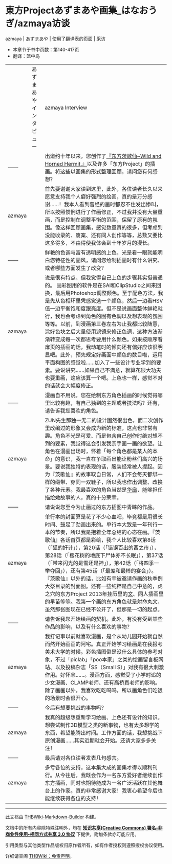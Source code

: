 # 東方Projectあずまあや画集_はなおうぎ/azmaya访谈

<!-- source html: G:\repos\THBWiki-Markdown-Builder\THBWikiMarkdown\Temp\main\4\4e\ns0%3A%E6%9D%B1%E6%96%B9Project%E3%81%82%E3%81%9A%E3%81%BE%E3%81%82%E3%82%84%E7%94%BB%E9%9B%86_%E3%81%AF%E3%81%AA%E3%81%8A%E3%81%86%E3%81%8E%2Fazmaya%E8%AE%BF%E8%B0%88.html -->

azmaya | あずまあや | 使用了翻译表的页面 | 采访

- 本章节于书中页数：第140-417页
- 翻译：笼中鸟

  
  

  


<table><tbody><tr class="tt-header" id="=-1" data-pos="&#91;&quot;=&quot;,1&#93;"><td id="" class="tt-h" lang="zh"><div class="poem"></div></td><td class="tt-ja" lang="ja"><div class="poem">あずまあやインタビュー</div></td><td class="tt-zh" lang="zh"><div class="poem">azmaya Interview</div></td></tr><tr class="tt-content" id="=-2" data-pos="&#91;&quot;=&quot;,2&#93;"><td id="——" class="tt-char" lang="zh"><div class="poem">——</div></td><td class="tt-ja" lang="ja"><div class="poem"></div></td><td class="tt-zh" lang="zh"><div class="poem">出道约十年以来，您创作了<a href="./东方茨歌仙.md" title="东方茨歌仙">『东方茨歌仙~Wild and Horned Hermit.』</a>以及许多「东方Project」的插画。将这些以画集的形式整理回顾，请问您有何感想？</div></td></tr><tr class="tt-content" id="=-3" data-pos="&#91;&quot;=&quot;,3&#93;"><td id="azmaya" class="tt-char" lang="zh"><div class="poem">azmaya</div></td><td class="tt-ja" lang="ja"><div class="poem"></div></td><td class="tt-zh" lang="zh"><div class="poem">首先要谢谢大家读到这里，此外，各位读者长久以来愿意支持我个人癖好强烈的绘画，真的是万分感谢……！我本人看到曾经的画时都忍不住发出惨叫，所以按照惯例进行了作画修正，不过我并没有大量重画，而是控制在调整平衡的范围，保留了原有的氛围。像这样回顾画集，感觉数量真的很多，但考虑到没能收录的、废案、还有同人创作等等，总数又要比这多得多，不由得使我体会到十年岁月的漫长。</div></td></tr><tr class="tt-content" id="=-4" data-pos="&#91;&quot;=&quot;,4&#93;"><td id="——" class="tt-char" lang="zh"><div class="poem">——</div></td><td class="tt-ja" lang="ja"><div class="poem"></div></td><td class="tt-zh" lang="zh"><div class="poem">鲜艳的色调与富有透明感的上色，光是看一眼就能明白您特征性的画风，请问您绘制插画时有什么讲究、或者哪些方面发生了改变？</div></td></tr><tr class="tt-content" id="=-5" data-pos="&#91;&quot;=&quot;,5&#93;"><td id="azmaya" class="tt-char" lang="zh"><div class="poem">azmaya</div></td><td class="tt-ja" lang="ja"><div class="poem"></div></td><td class="tt-zh" lang="zh"><div class="poem">说是很有特点，但我觉得自己上色的步骤其实挺普通的。 画彩图用的软件是在SAI和ClipStudio之间来回换，最后用Photoshop调整颜色。至于配色方法，我是先从色相环里凭感觉选一个颜色，然后一边看HSV值一边平衡饱和度跟亮度。但不是说画面整体鲜艳就行，我也会考虑到角色的固有色调以及想表现的氛围等等。以前，到漫画第三卷左右为止我都比较随意，涂好色块之后大量使用滤镜来修正色调，这种方法渐渐转变成每一次都思考要用什么颜色。如果按顺序看扉页的插画的话，我动笔时的倾向还有偏好应该很明显吧。此外，预先规定好画面中颜色的数目啦，运用平面构图的感觉啦……加入了一些设计专业学到的要素。要说讲究……如果自己不满意，就算花很大功夫也要重画，这应该算一个吧。上色也一样，感觉不对的话就会大幅度修正。</div></td></tr><tr class="tt-content" id="=-6" data-pos="&#91;&quot;=&quot;,6&#93;"><td id="——" class="tt-char" lang="zh"><div class="poem">——</div></td><td class="tt-ja" lang="ja"><div class="poem"></div></td><td class="tt-zh" lang="zh"><div class="poem">漫画自不用说，您在绘制东方角色插画的时候觉得哪里比较有趣，有自己独到的主题或者技法吗？还有，请告诉我您喜欢的角色。</div></td></tr><tr class="tt-content" id="=-7" data-pos="&#91;&quot;=&quot;,7&#93;"><td id="azmaya" class="tt-char" lang="zh"><div class="poem">azmaya</div></td><td class="tt-ja" lang="ja"><div class="poem"></div></td><td class="tt-zh" lang="zh"><div class="poem">ZUN先生那独一无二的设计固然很出色，而二次创作里改编过的形象又会成为新的标准，这点也非常有趣。角色不光是可爱、而是包含自己创作时绝对想不到的要素，我觉得这会引发我亲手画一画的欲望。让角色在漫画出场时，怀着「每个角色都是某人的本命」的意识，我一直在争取画出能让粉丝们高兴的场景。要说我独特的表现的话，服装经常被人提起。因为『茨歌仙』的故事取自日常，人们不会每天都绑一样的缎带、穿同一双鞋子，所以我也作出调整、改换了各种元素。我最喜欢的角色当然是<a href="./茨木华扇.md" title="茨木华扇" unred="">华扇</a>，能够担任描绘她故事的人，真的十分荣幸。</div></td></tr><tr class="tt-content" id="=-8" data-pos="&#91;&quot;=&quot;,8&#93;"><td id="——" class="tt-char" lang="zh"><div class="poem">——</div></td><td class="tt-ja" lang="ja"><div class="poem"></div></td><td class="tt-zh" lang="zh"><div class="poem">请说说您至今为止画过的东方插图中青睐的作品。</div></td></tr><tr class="tt-content" id="=-9" data-pos="&#91;&quot;=&quot;,9&#93;"><td id="azmaya" class="tt-char" lang="zh"><div class="poem">azmaya</div></td><td class="tt-ja" lang="ja"><div class="poem"></div></td><td class="tt-zh" lang="zh"><div class="poem">单行本的封面算是花了不少心血吧，毕竟都是用很长时间、鼓足了劲画出来的。单行本大致是一年刊行一本的节奏，所以我是抱着全年总结的心态在画。『茨歌仙』各话首页都是彩绘，我个人比较喜欢第8话（「狐的奸计」），第20话（「错误百出的酉之市」），第28话（「樱花树的地底下尸体亦不长眠」），第37话（「带来闪光的是雪还是神」），第42话（「将四季一举夺回」），还有第45话（「最差和最棒的宴会」）。『茨歌仙』以外的话，比如有幸被邀请作画的秋季例大祭目录的封面图。还有一些纯粹是自己中意的，虎之穴的东方Project 2013年挂历里的<a href="./射命丸文.md" title="射命丸文" unred="">文</a>、同人插画里的<a href="./东风谷早苗.md" title="东风谷早苗" unred="">早苗</a>等等。我第一个画的东方角色就是射命丸文，虽然那张图现在已经不公开了，但那是一切的起点。</div></td></tr><tr class="tt-content" id="=-10" data-pos="&#91;&quot;=&quot;,10&#93;"><td id="——" class="tt-char" lang="zh"><div class="poem">——</div></td><td class="tt-ja" lang="ja"><div class="poem"></div></td><td class="tt-zh" lang="zh"><div class="poem">请告诉我您开始绘画的契机。此外，有没有受到某些作品的影响，以及有什么喜欢的事物？</div></td></tr><tr class="tt-content" id="=-11" data-pos="&#91;&quot;=&quot;,11&#93;"><td id="azmaya" class="tt-char" lang="zh"><div class="poem">azmaya</div></td><td class="tt-ja" lang="ja"><div class="poem"></div></td><td class="tt-zh" lang="zh"><div class="poem">我打记事以前就喜欢漫画，是个从幼儿园开始就自然而然开始画画的阿宅。真正开始学习绘画是在我报考美术大学的时候。彩色插图倒是没什么具体的参考对象，不过「piclab」「poo本家」之类的绘画留言板网站、以及投稿杂志「SS（Small S）」对我有很大刺激作用。好怀念……。漫画方面，感觉受了小学时追的少女漫画、CLAMP老师、还有高桥真老师的影响。除了画画以外，我喜欢吃吃喝喝，所以画角色们吃饭的场景时会很开心。</div></td></tr><tr class="tt-content" id="=-12" data-pos="&#91;&quot;=&quot;,12&#93;"><td id="——" class="tt-char" lang="zh"><div class="poem">——</div></td><td class="tt-ja" lang="ja"><div class="poem"></div></td><td class="tt-zh" lang="zh"><div class="poem">今后有想要挑战的事物吗？</div></td></tr><tr class="tt-content" id="=-13" data-pos="&#91;&quot;=&quot;,13&#93;"><td id="azmaya" class="tt-char" lang="zh"><div class="poem">azmaya</div></td><td class="tt-ja" lang="ja"><div class="poem"></div></td><td class="tt-zh" lang="zh"><div class="poem">我真的超级想重新学习绘画、上色还有设计的知识。想尝试制作3D模型之类的新事物，也有太多想学的东西，希望能腾出时间。工作方面的话，我想挑战下原创漫画……其实近期就会开始。还请大家多多关注！</div></td></tr><tr class="tt-content" id="=-14" data-pos="&#91;&quot;=&quot;,14&#93;"><td id="——" class="tt-char" lang="zh"><div class="poem">——</div></td><td class="tt-ja" lang="ja"><div class="poem"></div></td><td class="tt-zh" lang="zh"><div class="poem">最后请对各位读者发表几句感言。</div></td></tr><tr class="tt-content" id="=-15" data-pos="&#91;&quot;=&quot;,15&#93;"><td id="azmaya" class="tt-char" lang="zh"><div class="poem">azmaya</div></td><td class="tt-ja" lang="ja"><div class="poem"></div></td><td class="tt-zh" lang="zh"><div class="poem">多亏各位的支持，这本集大成的画集才得以顺利刊行。从今往后，我既会作为一名东方爱好者继续创作东方插画，同时也期待能成为一名广泛活跃在其他舞台上的作家。真的非常感谢大家！我衷心希望今后也能继续获得各位的支持！</div></td></tr></tbody></table>


  
  

  





---

此文档由 [THBWiki-Markdown-Builder](https://github.com/Delsin-Yu/THBWiki-Markdown-Builder) 构建。

文档中的所有内容除特殊注明外，均在 [**知识共享(Creative Commons) 署名-非商业性使用-相同方式共享 3.0 协议**](https://creativecommons.org/licenses/by-sa/3.0/deed.zh-hans) 下提供，附加条款亦可能应用。

引用类型与其他类型作品版权归原作者所有，如有作者授权则遵照授权协议使用。

详细请查阅 [THBWiki：免责声明](https://thbwiki.cc/THBWiki:%E5%85%8D%E8%B4%A3%E5%A3%B0%E6%98%8E)。

